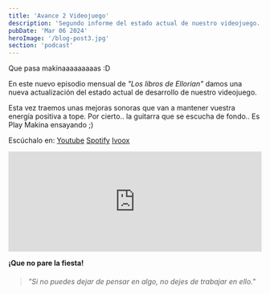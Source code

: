 ```yaml
---
title: 'Avance 2 Videojuego'
description: 'Segundo informe del estado actual de nuestro videojuego.'
pubDate: 'Mar 06 2024'
heroImage: '/blog-post3.jpg'
section: 'podcast'
---
```


Que pasa makinaaaaaaaaas :D

En este nuevo episodio mensual de _"Los libros de Ellorian"_ damos una nueva actualización del estado actual de desarrollo de nuestro videojuego.

Esta vez traemos unas mejoras sonoras que van a mantener vuestra energía positiva a tope. 
Por cierto.. la guitarra que se escucha de fondo.. Es Play Makina ensayando ;)

Escúchalo en:
<a href="https://www.youtube.com/watch?v=USZHW62ND7Y" target="_blank">Youtube</a>
<a href="https://open.spotify.com/episode/06ZgFeoMZbIamWGfJg1aM0?si=p1pRam-wQpqnVnbYh3hg0Q" target="_blank">Spotify</a>
<a href="https://go.ivoox.com/rf/125450554" target="_blank">Ivoox</a>

<iframe src="https://www.ivoox.com/player_ej_125450554_6_1.html?c1=60739f" width="100%" height="200" frameborder="0" allowfullscreen="" scrolling="no" loading="lazy"></iframe>

**¡Que no pare la fiesta!**

> ###### "Si no puedes dejar de pensar en algo, no dejes de trabajar en ello."

